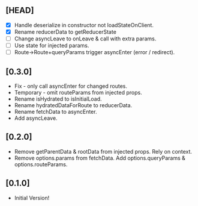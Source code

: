 ## [HEAD]

- [x] Handle deserialize in constructor not loadStateOnClient.
- [x] Rename reducerData to getReducerState
- [ ] Change asyncLeave to onLeave & call with extra params.
- [ ] Use state for injected params.
- [ ] Route->Route+queryParams trigger asyncEnter (error / redirect).

## [0.3.0]

- Fix - only call asyncEnter for changed routes.
- Temporary - omit routeParams from injected props.
- Rename isHydrated to isInitialLoad.
- Rename hydratedDataForRoute to reducerData.
- Rename fetchData to asyncEnter.
- Add asyncLeave.

## [0.2.0]

- Remove getParentData & rootData from injected props. Rely on context.
- Remove options.params from fetchData. Add options.queryParams & options.routeParams.

## [0.1.0]

- Initial Version!
